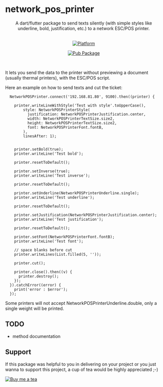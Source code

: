 # network_pos_printer

<div align="center"><p>A dart/flutter package to send texts silently (with simple styles like underline, bold, justification, etc.) to a network ESC/POS printer.</p></div><br>

<div align="center">
	<a href="https://flutter.io">
        <img src="https://img.shields.io/badge/Platform-Flutter-yellow.svg" alt="Platform" />
    </a>
  
   [![Pub Package](https://img.shields.io/pub/v/network_pos_printer.svg)](https://pub.dev/packages/network_pos_printer)
</div>
<br />


It lets you send the data to the printer without previewing a document (usually thermal printers), with the ESC/POS script.

Here an example on how to send texts and cut the ticket:
```
  NetworkPOSPrinter.connect('192.168.81.80', 9100).then((printer) {

    printer.writeLineWithStyle('Test with style'.toUpperCase(),
        style: NetworkPOSPrinterStyle(
          justification: NetworkPOSPrinterJustification.center,
          width: NetworkPOSPrinterTextSize.size2,
          height: NetworkPOSPrinterTextSize.size2,
          font: NetworkPOSPrinterFont.fontB,
        ),
        linesAfter: 1);


    printer.setBold(true);
    printer.writeLine('Test bold');

    printer.resetToDefault();

    printer.setInverse(true);
    printer.writeLine('Test inverse');

    printer.resetToDefault();

    printer.setUnderline(NetworkPOSPrinterUnderline.single);
    printer.writeLine('Test underline');

    printer.resetToDefault();

    printer.setJustification(NetworkPOSPrinterJustification.center);
    printer.writeLine('Test justification');

    printer.resetToDefault();

    printer.setFont(NetworkPOSPrinterFont.fontB);
    printer.writeLine('Test font');

    // space blanks before cut
    printer.writeLines(List.filled(5, ''));

    printer.cut();

    printer.close().then((v) {
      printer.destroy();
    });
  }).catchError((error) {
    print('error : $error');
  });
```

Some printers will not accept NetworkPOSPrinterUnderline.double, only a single weight will be printed.

## TODO

* method documentation

## Support
If this package was helpful to you in delivering on your project or you just wanna to support this project, a cup of tea would be highly appreciated ;-)

[![Buy me a tea](https://www.buymeacoffee.com/assets/img/custom_images/purple_img.png)](https://buymeacoff.ee/benverstraete)